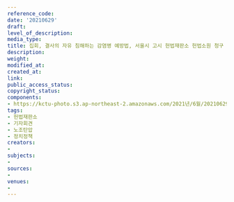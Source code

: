 ```yaml
---
reference_code: 
date: '20210629'
draft: 
level_of_description: 
media_type: 
title: 집회, 결사의 자유 침해하는 감염병 예방법, 서울시 고시 헌법재판소 헌법소원 청구 기자회견
description: 
weight: 
modified_at: 
created_at: 
link: 
public_access_status: 
copyright_status: 
components:
- https://kctu-photo.s3.ap-northeast-2.amazonaws.com/2021년/6월/20210629-집회,+결사의+자유+침해하는+감염병+예방법,+서울시+고시+헌법재판소+헌법소원+청구+기자회견_헌법재판소_기자회견_노조탄압_정치정책/_1D20015.jpg
tags:
- 헌법재판소
- 기자회견
- 노조탄압
- 정치정책
creators:
- 
subjects:
- 
sources:
- 
venues:
- 
---
```

